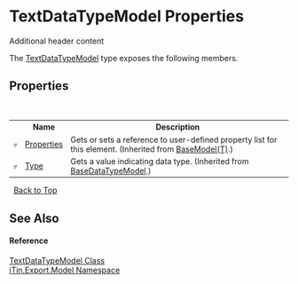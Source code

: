# TextDataTypeModel Properties
Additional header content 

The <a href="T_iTin_Export_Model_TextDataTypeModel">TextDataTypeModel</a> type exposes the following members.


## Properties
&nbsp;<table><tr><th></th><th>Name</th><th>Description</th></tr><tr><td>![Public property](media/pubproperty.gif "Public property")</td><td><a href="P_iTin_Export_Model_BaseModel_1_Properties">Properties</a></td><td>
Gets or sets a reference to user-defined property list for this element.
 (Inherited from <a href="T_iTin_Export_Model_BaseModel_1">BaseModel(T)</a>.)</td></tr><tr><td>![Public property](media/pubproperty.gif "Public property")</td><td><a href="P_iTin_Export_Model_BaseDataTypeModel_Type">Type</a></td><td>
Gets a value indicating data type.
 (Inherited from <a href="T_iTin_Export_Model_BaseDataTypeModel">BaseDataTypeModel</a>.)</td></tr></table>&nbsp;
<a href="#textdatatypemodel-properties">Back to Top</a>

## See Also


#### Reference
<a href="T_iTin_Export_Model_TextDataTypeModel">TextDataTypeModel Class</a><br /><a href="N_iTin_Export_Model">iTin.Export.Model Namespace</a><br />